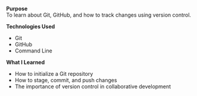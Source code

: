 **Purpose**  
To learn about Git, GitHub, and how to track changes using version control.

**Technologies Used**  
- Git  
- GitHub  
- Command Line  

**What I Learned**  
- How to initialize a Git repository  
- How to stage, commit, and push changes  
- The importance of version control in collaborative development 
